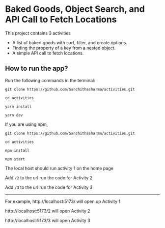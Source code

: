 # Baked Goods, Object Search, and API Call to Fetch Locations

This project contains 3 activities
- A list of baked goods with sort, filter, and create options.
- Finding the property of a key from a nested object.
- A simple API call to fetch locations.

## How to run the app?
Run the following commands in the terminal:

```
git clone https://github.com/Sanchithasharma/activities.git

cd activities

yarn install 

yarn dev
```

If you are using npm,
```
git clone https://github.com/Sanchithasharma/activities.git

cd activities

npm install 

npm start
```

The local host should run activity 1 on the home page

Add `/2` to the url run the code for Activity 2

Add `/3` to the url run the code for Activity 3

------------------------------------------------------
For example,
http://localhost:5173/ will open up Activity 1

http://localhost:5173/2 will open Activity 2

http://localhost:5173/3 will open Activity 3



